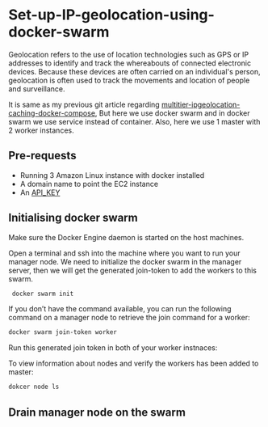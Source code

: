 # Set-up-IP-geolocation-using-docker-swarm

Geolocation refers to the use of location technologies such as GPS or IP addresses to identify and track the whereabouts of connected electronic devices. Because these devices are often carried on an individual's person, geolocation is often used to track the movements and location of people and surveillance.

It is same as my previous git article regarding [multitier-ipgeolocation-caching-docker-compose](https://github.com/radin-lawrence/multitier-ipgeolocation-caching-docker-compose), But here we use docker swarm and in docker swarm we use service instead of container. Also, here we use 1 master with 2 worker instances.

## Pre-requests
- Running 3 Amazon Linux instance with docker installed
- A domain name to point the EC2 instance
- An [API_KEY](https://app.ipgeolocation.io/auth/login)


##  Initialising docker swarm

 Make sure the Docker Engine daemon is started on the host machines.

Open a terminal and ssh into the machine where you want to run your manager node. We need to initialize the docker swarm in the manager server, then we will get the generated join-token to add the workers to this swarm.

```bash
 docker swarm init
```



If you don’t have the command available, you can run the following command on a manager node to retrieve the join command for a worker:

```bash
docker swarm join-token worker
```

Run this generated join token in both of your worker instnaces:



To view information about nodes and verify the workers has been added to master:

```bash
dokcer node ls
```

## Drain manager node on the swarm

